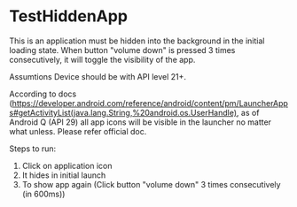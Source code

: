 # TestHiddenApp
This is an application must be hidden into the background in the initial loading state. When button "volume down" is pressed 3 times consecutively, it will toggle the visibility of the app.

Assumtions
Device should be with API level 21+.

According to docs (https://developer.android.com/reference/android/content/pm/LauncherApps#getActivityList(java.lang.String,%20android.os.UserHandle), as of Android Q (API 29) all app icons will be visible in the launcher no matter what unless. Please refer official doc.

Steps to run:

1. Click on application icon
2. It hides in initial launch
3. To show app again (Click button "volume down" 3 times consecutively (in 600ms))




